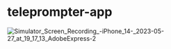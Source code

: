# teleprompter-app

![Simulator_Screen_Recording_-_iPhone_14_-_2023-05-27_at_19_17_13_AdobeExpress-2](https://github.com/mtsfreitas/TeleprompterApp/assets/21324690/ac536cce-aed9-4b56-9e74-6812c4ce52af)
